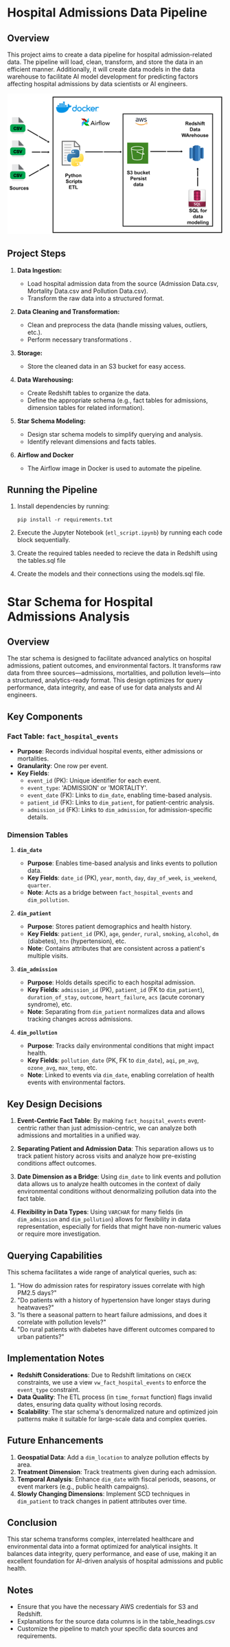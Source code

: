 # Hospital Admissions Data Pipeline

## Overview
This project aims to create a data pipeline for hospital admission-related data. The pipeline will load, clean, transform, and store the data in an efficient manner. Additionally, it will create data models in the data warehouse to facilitate AI model development for predicting factors affecting hospital admissions by data scientists or AI engineers.

![Pipeline image](/health_pipeline_diagram.png)


## Project Steps

1. **Data Ingestion:**
   - Load hospital admission data from the source (Admission Data.csv, Mortality Data.csv and Pollution Data.csv).
   - Transform the raw data into a structured format.

2. **Data Cleaning and Transformation:**
   - Clean and preprocess the data (handle missing values, outliers, etc.).
   - Perform necessary transformations .

3. **Storage:**
   - Store the cleaned data in an S3 bucket for easy access.

4. **Data Warehousing:**
   - Create Redshift tables to organize the data.
   - Define the appropriate schema (e.g., fact tables for admissions, dimension tables for related information).

5. **Star Schema Modeling:**
   - Design star schema models to simplify querying and analysis.
   - Identify relevant dimensions and facts tables.

6. **Airflow and Docker**
   - The Airflow image in Docker is used to automate the pipeline.

## Running the Pipeline
1. Install dependencies by running:
   ```
   pip install -r requirements.txt
   ```

2. Execute the Jupyter Notebook (`etl_script.ipynb`) by running each code block sequentially.

3. Create the required tables needed to recieve the data in Redshift using the tables.sql file

4. Create the models and their connections using the models.sql file. 



# Star Schema for Hospital Admissions Analysis

## Overview
The star schema is designed to facilitate advanced analytics on hospital admissions, patient outcomes, and environmental factors. It transforms raw data from three sources—admissions, mortalities, and pollution levels—into a structured, analytics-ready format. This design optimizes for query performance, data integrity, and ease of use for data analysts and AI engineers.

## Key Components

### Fact Table: `fact_hospital_events`
- **Purpose**: Records individual hospital events, either admissions or mortalities.
- **Granularity**: One row per event.
- **Key Fields**:
  - `event_id` (PK): Unique identifier for each event.
  - `event_type`: 'ADMISSION' or 'MORTALITY'.
  - `event_date` (FK): Links to `dim_date`, enabling time-based analysis.
  - `patient_id` (FK): Links to `dim_patient`, for patient-centric analysis.
  - `admission_id` (FK): Links to `dim_admission`, for admission-specific details.

### Dimension Tables

1. **`dim_date`**
   - **Purpose**: Enables time-based analysis and links events to pollution data.
   - **Key Fields**: `date_id` (PK), `year`, `month`, `day`, `day_of_week`, `is_weekend`, `quarter`.
   - **Note**: Acts as a bridge between `fact_hospital_events` and `dim_pollution`.

2. **`dim_patient`**
   - **Purpose**: Stores patient demographics and health history.
   - **Key Fields**: `patient_id` (PK), `age`, `gender`, `rural`, `smoking`, `alcohol`, `dm` (diabetes), `htn` (hypertension), etc.
   - **Note**: Contains attributes that are consistent across a patient's multiple visits.

3. **`dim_admission`**
   - **Purpose**: Holds details specific to each hospital admission.
   - **Key Fields**: `admission_id` (PK), `patient_id` (FK to `dim_patient`), `duration_of_stay`, `outcome`, `heart_failure`, `acs` (acute coronary syndrome), etc.
   - **Note**: Separating from `dim_patient` normalizes data and allows tracking changes across admissions.

4. **`dim_pollution`**
   - **Purpose**: Tracks daily environmental conditions that might impact health.
   - **Key Fields**: `pollution_date` (PK, FK to `dim_date`), `aqi`, `pm_avg`, `ozone_avg`, `max_temp`, etc.
   - **Note**: Linked to events via `dim_date`, enabling correlation of health events with environmental factors.

## Key Design Decisions

1. **Event-Centric Fact Table**: By making `fact_hospital_events` event-centric rather than just admission-centric, we can analyze both admissions and mortalities in a unified way.

2. **Separating Patient and Admission Data**: This separation allows us to track patient history across visits and analyze how pre-existing conditions affect outcomes.

3. **Date Dimension as a Bridge**: Using `dim_date` to link events and pollution data allows us to analyze health outcomes in the context of daily environmental conditions without denormalizing pollution data into the fact table.

4. **Flexibility in Data Types**: Using `VARCHAR` for many fields (in `dim_admission` and `dim_pollution`) allows for flexibility in data representation, especially for fields that might have non-numeric values or require more investigation.

## Querying Capabilities

This schema facilitates a wide range of analytical queries, such as:

1. "How do admission rates for respiratory issues correlate with high PM2.5 days?"
2. "Do patients with a history of hypertension have longer stays during heatwaves?"
3. "Is there a seasonal pattern to heart failure admissions, and does it correlate with pollution levels?"
4. "Do rural patients with diabetes have different outcomes compared to urban patients?"

## Implementation Notes

- **Redshift Considerations**: Due to Redshift limitations on `CHECK` constraints, we use a view `vw_fact_hospital_events` to enforce the `event_type` constraint.
- **Data Quality**: The ETL process (in `time_format` function) flags invalid dates, ensuring data quality without losing records.
- **Scalability**: The star schema's denormalized nature and optimized join patterns make it suitable for large-scale data and complex queries.

## Future Enhancements

1. **Geospatial Data**: Add a `dim_location` to analyze pollution effects by area.
2. **Treatment Dimension**: Track treatments given during each admission.
3. **Temporal Analysis**: Enhance `dim_date` with fiscal periods, seasons, or event markers (e.g., public health campaigns).
4. **Slowly Changing Dimensions**: Implement SCD techniques in `dim_patient` to track changes in patient attributes over time.

## Conclusion

This star schema transforms complex, interrelated healthcare and environmental data into a format optimized for analytical insights. It balances data integrity, query performance, and ease of use, making it an excellent foundation for AI-driven analysis of hospital admissions and public health.

## Notes
- Ensure that you have the necessary AWS credentials for S3 and Redshift.
- Explanations for the source data columns is in the table_headings.csv
- Customize the pipeline to match your specific data sources and requirements.

